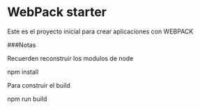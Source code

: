 # WebPack starter

Este es el proyecto inicial para crear aplicaciones con WEBPACK

###Notas

Recuerden reconstruir los modulos de node

npm install


Para construir el build

npm run build